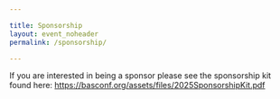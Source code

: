 ```yaml
---

title: Sponsorship
layout: event_noheader
permalink: /sponsorship/

---
```


<p>If you are interested in being a sponsor please see the sponsorship kit found here: <a href="https://basconf.org/assets/files/2025SponsorshipKit.pdf" target="_blank">https://basconf.org/assets/files/2025SponsorshipKit.pdf</a></p>